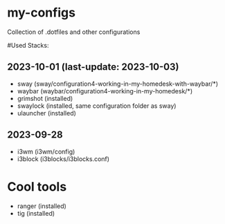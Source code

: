 # my-configs

Collection of .dotfiles and other configurations


#Used Stacks:

## 2023-10-01 (last-update: 2023-10-03)
- sway (sway/configuration4-working-in-my-homedesk-with-waybar/*)
- waybar (waybar/configuration4-working-in-my-homedesk/*)
- grimshot (installed)
- swaylock (installed, same configuration folder as sway)
- ulauncher (installed)

## 2023-09-28
- i3wm (i3wm/config)
- i3block (i3blocks/i3blocks.conf)

# Cool tools
- ranger (installed)
- tig (installed)

